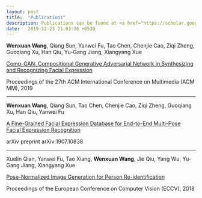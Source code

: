 ```yaml
---
layout: post
title:  "Publications"
description: Publications can be found at <a href="https://scholar.google.com/citations?user=BN9Q_dcAAAAJ&hl=en" target="_blank">Google Scholar</a> too.
date:   2019-12-23 21:03:36 +0530
---
```


<b>Wenxuan Wang</b>, Qiang Sun, Yanwei Fu, Tao Chen, Chenjie Cao, Ziqi Zheng, Guoqiang Xu, Han Qiu, Yu-Gang Jiang, Xiangyang Xue

<a href="https://dl.acm.org/citation.cfm?id=3351032" 
target="_blank">Comp-GAN: Compositional Generative Adversarial Network in Synthesizing and Recognizing Facial Expression</a>

Proceedings of the 27th ACM International Conference on Multimedia (ACM MM), 2019

------

<b>Wenxuan Wang</b>, Qiang Sun, Tao Chen, Chenjie Cao, Ziqi Zheng, Guoqiang Xu, Han Qiu, Yanwei Fu

<a href="https://arxiv.org/abs/1907.10838" 
target="_blank">A Fine-Grained Facial Expression Database for End-to-End Multi-Pose Facial Expression Recognition</a>

arXiv preprint arXiv:1907.10838

------

Xuelin Qian, Yanwei Fu, Tao Xiang, <b>Wenxuan Wang</b>, Jie Qiu, Yang Wu, Yu-Gang Jiang, Xiangyang Xue

<a href="http://openaccess.thecvf.com/content_ECCV_2018/html/Xuelin_Qian_Pose-Normalized_Image_Generation_ECCV_2018_paper.html" 
target="_blank">Pose-Normalized Image Generation for Person Re-identification</a>

Proceedings of the European Conference on Computer Vision (ECCV), 2018